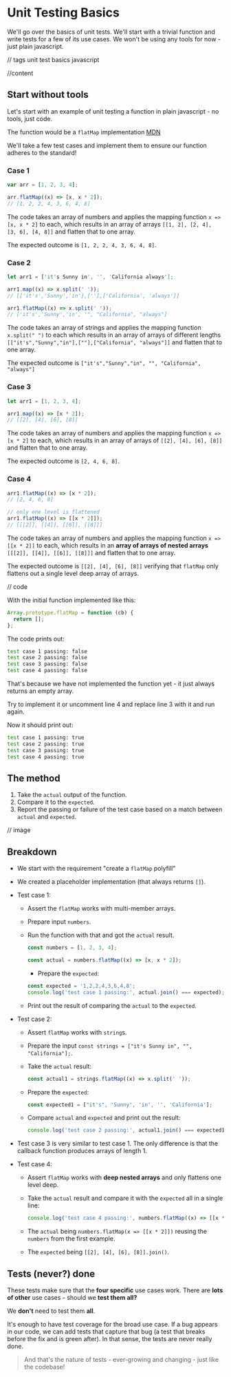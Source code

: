 # Unit Testing Basics

We'll go over the basics of unit tests. We'll start with a trivial function and write tests for a few of its use cases. We won't be using any tools for now - just plain javascript.

// tags
unit test
basics
javascript

//content

## Start without tools

Let's start with an example of unit testing a function in plain javascript - no tools, just code.

The function would be a `flatMap` implementation [MDN](https://developer.mozilla.org/en-US/docs/Web/JavaScript/Reference/Global_Objects/Array/flatMap)

We'll take a few test cases and implement them to ensure our function adheres to the standard!

### Case 1

```js
var arr = [1, 2, 3, 4];

arr.flatMap((x) => [x, x * 2]);
// [1, 2, 2, 4, 3, 6, 4, 8]
```

The code takes an array of numbers and applies the mapping function `x => [x, x * 2]` to each, which results in an array of arrays `[[1, 2], [2, 4], [3, 6], [4, 8]]` and flatten that to one array.

The expected outcome is `[1, 2, 2, 4, 3, 6, 4, 8]`.

### Case 2

```js
let arr1 = ['it's Sunny in', '', 'California always'];

arr1.map((x) => x.split(' '));
// [['it's','Sunny','in'],[''],['California', 'always']]

arr1.flatMap((x) => x.split(' '));
// ['it's','Sunny','in', '", "California", "always"]
```

The code takes an array of strings and applies the mapping function `x.split(" ")` to each which results in an array of arrays of different lengths `[["it's","Sunny","in"],[""],["California", "always"]]` and flatten that to one array.

The expected outcome is `["it's","Sunny","in", "", "California", "always"]`

### Case 3

```js
let arr1 = [1, 2, 3, 4];

arr1.map((x) => [x * 2]);
// [[2], [4], [6], [8]]
```

The code takes an array of numbers and applies the mapping function `x => [x * 2]` to each, which results in an array of arrays of `[[2], [4], [6], [8]]` and flatten that to one array.

The expected outcome is `[2, 4, 6, 8]`.

### Case 4

```js
arr1.flatMap((x) => [x * 2]);
// [2, 4, 6, 8]

// only one level is flattened
arr1.flatMap((x) => [[x * 2]]);
// [[[2]], [[4]], [[6]], [[8]]]
```

The code takes an array of numbers and applies the mapping function `x => [[x * 2]]` to each, which results in an **array of arrays of nested arrays** `[[[2]], [[4]], [[6]], [[8]]]` and flatten that to one array.

The expected outcome is `[[2], [4], [6], [8]]` verifying that `flatMap` only flattens out a single level deep array of arrays.

// code

With the initial function implemented like this:

```js
Array.prototype.flatMap = function (cb) {
  return [];
};
```

The code prints out:

```sh
test case 1 passing: false
test case 2 passing: false
test case 3 passing: false
test case 4 passing: false
```

That's because we have not implemented the function yet - it just always returns an empty array.

Try to implement it or uncomment line 4 and replace line 3 with it and run again.

Now it should print out:

```sh
test case 1 passing: true
test case 2 passing: true
test case 3 passing: true
test case 4 passing: true
```

## The method

1. Take the `actual` output of the function.
2. Compare it to the `expected`.
3. Report the passing or failure of the test case based on a match between `actual` and `expected`.

// image

## Breakdown

- We start with the requirement "create a `flatMap` polyfill"
- We created a placeholder implementation (that always returns `[]`).
- Test case 1:

  - Assert the `flatMap` works with multi-member arrays.
  - Prepare input `numbers`.
  - Run the function with that and got the `actual` result.

    ```js
    const numbers = [1, 2, 3, 4];

    const actual = numbers.flatMap((x) => [x, x * 2]);
    ```

    - Prepare the `expected`:

    ```js
    const expected = '1,2,2,4,3,6,4,8';
    console.log('test case 1 passing:', actual.join() === expected);
    ```

  - Print out the result of comparing the `actual` to the `expected`.

- Test case 2:

  - Assert `flatMap` works with `string`s.
  - Prepare the input `const strings = ["it's Sunny in", "", "California"];`.
  - Take the `actual` result:

    ```js
    const actual1 = strings.flatMap((x) => x.split(' '));
    ```

  - Prepare the `expected`:

    ```js
    const expected1 = ["it's", 'Sunny', 'in', '', 'California'];
    ```

  - Compare `actual` and `expected` and print out the result:

    ```js
    console.log('test case 2 passing:', actual1.join() === expected1.join());
    ```

- Test case 3 is very similar to test case 1. The only difference is that the callback function produces arrays of length 1.

- Test case 4:

  - Assert `flatMap` works with **deep nested arrays** and only flattens one level deep.
  - Take the `actual` result and compare it with the `expected` all in a single line:

    ```js
    console.log('test case 4 passing:', numbers.flatMap((x) => [[x * 2]]).join() === [[2], [4], [6], [8]].join());
    ```

  - The `actual` being `numbers.flatMap(x => [[x * 2]])` reusing the `numbers` from the first example.
  - The `expected` being `[[2], [4], [6], [8]].join()`.

## Tests (never?) done

These tests make sure that the **four specific** use cases work. There are **lots of other** use cases - should we **test them all?**

We **don't** need to test them **all**.

It's enough to have test coverage for the broad use case. If a bug appears in our code, we can add tests that capture that bug (a test that breaks before the fix and is green after). In that sense, the tests are never really done.

> And that's the nature of tests - ever-growing and changing - just like the codebase!
